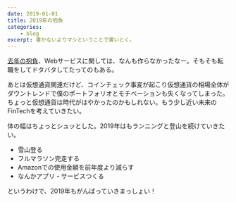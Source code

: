 ```yaml
---
date: 2019-01-01
title: 2019年の抱負
categories: 
    - blog
excerpt: 書かないよりマシということで書いとく。
---
```


[去年の抱負](/mol/log/new-years-resolutions-2018/)、Webサービスに関しては、なんも作らなかったなー。そもそも転職をしてドタバタしてたってのもある。

あとは仮想通貨関連だけど、コインチェック事変が起こり仮想通貨の相場全体がダウントレンドで僕のポートフォリオとモチベーションも失くなってしまった。ちょっと仮想通貨は時代がはやかったのかもしれない。もう少し近い未来のFinTechを考えていきたい。

体の幅はちょっとシュッとした。2019年はもランニングと登山を続けていきたい。

- 雪山登る
- フルマラソン完走する
- Amazonでの使用金額を前年度より減らす
- なんかアプリ・サービスつくる

というわけで、2019年もがんばっていきまっしょい！
